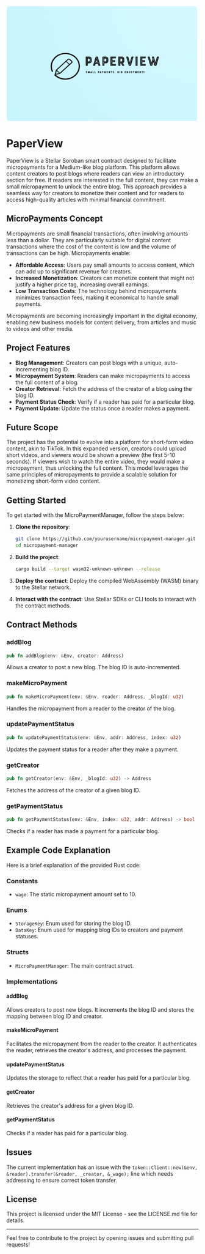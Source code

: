 <img src="logo.png" alt="PaperViewLogo" width="500" height="300">

# PaperView

PaperView is a Stellar Soroban smart contract designed to facilitate micropayments for a Medium-like blog platform. This platform allows content creators to post blogs where readers can view an introductory section for free. If readers are interested in the full content, they can make a small micropayment to unlock the entire blog. This approach provides a seamless way for creators to monetize their content and for readers to access high-quality articles with minimal financial commitment.

## MicroPayments Concept

Micropayments are small financial transactions, often involving amounts less than a dollar. They are particularly suitable for digital content transactions where the cost of the content is low and the volume of transactions can be high. Micropayments enable:

- **Affordable Access**: Users pay small amounts to access content, which can add up to significant revenue for creators.
- **Increased Monetization**: Creators can monetize content that might not justify a higher price tag, increasing overall earnings.
- **Low Transaction Costs**: The technology behind micropayments minimizes transaction fees, making it economical to handle small payments.

Micropayments are becoming increasingly important in the digital economy, enabling new business models for content delivery, from articles and music to videos and other media.

## Project Features

- **Blog Management**: Creators can post blogs with a unique, auto-incrementing blog ID.
- **Micropayment System**: Readers can make micropayments to access the full content of a blog.
- **Creator Retrieval**: Fetch the address of the creator of a blog using the blog ID.
- **Payment Status Check**: Verify if a reader has paid for a particular blog.
- **Payment Update**: Update the status once a reader makes a payment.

## Future Scope

The project has the potential to evolve into a platform for short-form video content, akin to TikTok. In this expanded version, creators could upload short videos, and viewers would be shown a preview (the first 5-10 seconds). If viewers wish to watch the entire video, they would make a micropayment, thus unlocking the full content. This model leverages the same principles of micropayments to provide a scalable solution for monetizing short-form video content.

## Getting Started

To get started with the MicroPaymentManager, follow the steps below:

1. **Clone the repository**:
    ```bash
    git clone https://github.com/yourusername/micropayment-manager.git
    cd micropayment-manager
    ```

2. **Build the project**:
    ```bash
    cargo build --target wasm32-unknown-unknown --release
    ```

3. **Deploy the contract**: Deploy the compiled WebAssembly (WASM) binary to the Stellar network.

4. **Interact with the contract**: Use Stellar SDKs or CLI tools to interact with the contract methods.

## Contract Methods

### addBlog

```rust
pub fn addBlog(env: &Env, creator: Address)
```

Allows a creator to post a new blog. The blog ID is auto-incremented.

### makeMicroPayment

```rust
pub fn makeMicroPayment(env: &Env, reader: Address, _blogId: u32)
```

Handles the micropayment from a reader to the creator of the blog.

### updatePaymentStatus

```rust
pub fn updatePaymentStatus(env: &Env, addr: Address, index: u32)
```

Updates the payment status for a reader after they make a payment.

### getCreator

```rust
pub fn getCreator(env: &Env, _blogId: u32) -> Address
```

Fetches the address of the creator of a given blog ID.

### getPaymentStatus

```rust
pub fn getPaymentStatus(env: &Env, index: u32, addr: Address) -> bool
```

Checks if a reader has made a payment for a particular blog.

## Example Code Explanation

Here is a brief explanation of the provided Rust code:

### Constants

- `wage`: The static micropayment amount set to 10.

### Enums

- `StorageKey`: Enum used for storing the blog ID.
- `DataKey`: Enum used for mapping blog IDs to creators and payment statuses.

### Structs

- `MicroPaymentManager`: The main contract struct.

### Implementations

#### addBlog

Allows creators to post new blogs. It increments the blog ID and stores the mapping between blog ID and creator.

#### makeMicroPayment

Facilitates the micropayment from the reader to the creator. It authenticates the reader, retrieves the creator's address, and processes the payment.

#### updatePaymentStatus

Updates the storage to reflect that a reader has paid for a particular blog.

#### getCreator

Retrieves the creator's address for a given blog ID.

#### getPaymentStatus

Checks if a reader has paid for a particular blog.

## Issues

The current implementation has an issue with the `token::Client::new(&env, &reader).transfer(&reader, _creator, &_wage);` line which needs addressing to ensure correct token transfer.

## License

This project is licensed under the MIT License - see the LICENSE.md file for details.

---

Feel free to contribute to the project by opening issues and submitting pull requests!